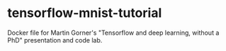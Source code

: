 # tensorflow-mnist-tutorial
Docker file for Martin Gorner's "Tensorflow and deep learning, without a PhD" presentation and code lab.
